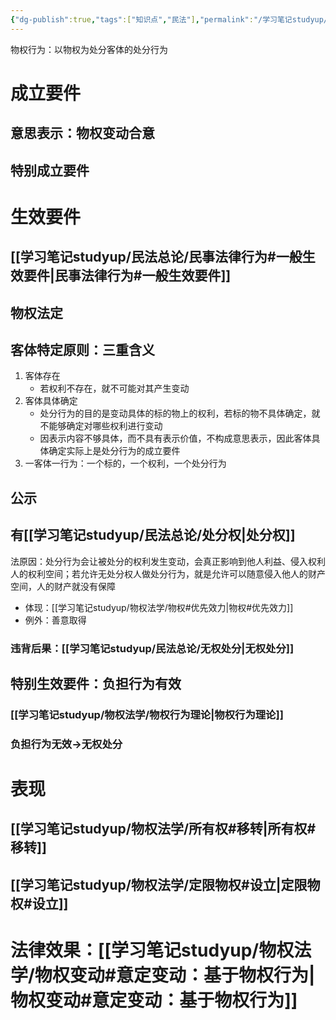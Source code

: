 ```yaml
---
{"dg-publish":true,"tags":["知识点","民法"],"permalink":"/学习笔记studyup/民法总论/物权行为/","dgPassFrontmatter":true,"created":"2024-11-16T16:40:16.334+08:00","updated":"2024-12-04T21:06:40.898+08:00"}
---
```


物权行为：以物权为处分客体的处分行为
# 成立要件
## 意思表示：物权变动合意
## 特别成立要件
# 生效要件
## [[学习笔记studyup/民法总论/民事法律行为#一般生效要件\|民事法律行为#一般生效要件]]
## 物权法定
## 客体特定原则：三重含义
1. 客体存在
	- 若权利不存在，就不可能对其产生变动
2. 客体具体确定
	- 处分行为的目的是变动具体的标的物上的权利，若标的物不具体确定，就不能够确定对哪些权利进行变动
	- 因表示内容不够具体，而不具有表示价值，不构成意思表示，因此客体具体确定实际上是处分行为的成立要件
3. 一客体一行为：一个标的，一个权利，一个处分行为
## 公示
## 有[[学习笔记studyup/民法总论/处分权\|处分权]]
法原因：处分行为会让被处分的权利发生变动，会真正影响到他人利益、侵入权利人的权利空间；若允许无处分权人做处分行为，就是允许可以随意侵入他人的财产空间，人的财产就没有保障
- 体现：[[学习笔记studyup/物权法学/物权#优先效力\|物权#优先效力]]
- 例外：善意取得
### 违背后果：[[学习笔记studyup/民法总论/无权处分\|无权处分]]
## 特别生效要件：负担行为有效
### [[学习笔记studyup/物权法学/物权行为理论\|物权行为理论]]
### 负担行为无效→无权处分
# 表现
## [[学习笔记studyup/物权法学/所有权#移转\|所有权#移转]]
## [[学习笔记studyup/物权法学/定限物权#设立\|定限物权#设立]]
# 法律效果：[[学习笔记studyup/物权法学/物权变动#意定变动：基于物权行为\|物权变动#意定变动：基于物权行为]]